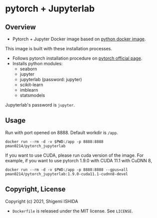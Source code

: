 # pytorch + Jupyterlab

## Overview

* Pytorch + Jupyter Docker image based on [python docker image](https://hub.docker.com/_/python).

This image is built with these installation processes.
* Follows pytorch installation procedure on [pytorch official page](https://pytorch.org).
* Installs python modules:
  * seaborn
  * jupyter
  * jupyterlab (password: jupyter)
  * scikit-learn
  * imblearn
  * statsmodels

Jupyterlab's password is `jupyter`.

## Usage

Run with port opened on 8888. Default workdir is `/app`.
```
docker run --rm -d -v $PWD:/app -p 8888:8888 pman0214/pytorch_jupyterlab
```

If you want to use CUDA, please run cuda version of the image. For example, if you want to use pytorch 1.9.0 with CUDA 11.1 with CuDNN 8,
```
docker run --rm -d -v $PWD:/app -p 8888:8888 --gpus=all pman0214/pytorch_jupyterlab:1.9.0-cuda11.1-cudnn8-devel
```

## Copyright, License

Copyright (c) 2021, Shigemi ISHIDA

* `Dockerfile` is released under the MIT license.
  See `LICENSE`.
